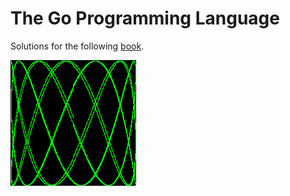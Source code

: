 # The Go Programming Language
Solutions for the following [book](https://www.gopl.io/).

![](./ch1/ex1.6/green.gif)
